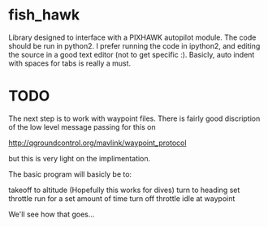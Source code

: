 # fish_hawk

Library designed to interface with a PIXHAWK autopilot module.
The code should be run in python2. I prefer running the code in ipython2, and
editing the source in a good text editor (not to get specific :). Basicly,
auto indent with spaces for tabs is really a must.

# TODO
The next step is to work with waypoint files. There is fairly good discription
of the low level message passing for this on

http://qgroundcontrol.org/mavlink/waypoint_protocol

but this is very light on the implimentation.

The basic program will basicly be to:

takeoff to altitude (Hopefully this works for dives)
turn to heading
set throttle
run for a set amount of time
turn off throttle
idle at waypoint

We'll see how that goes...
